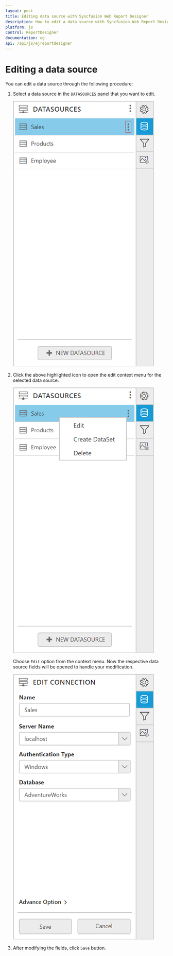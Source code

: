 ```yaml
---
layout: post
title: Editing data source with Syncfusion Web Report Designer
description: How to edit a data source with Syncfusion Web Report Designer
platform: js
control: ReportDesigner
documentation: ug
api: /api/js/ejreportdesigner
---
```


# Editing a data source

You can edit a data source through the following procedure:

1. Select a data source in the `DATASOURCES` panel that you want to edit.

   ![](Edit-Datasource-Images/Editing-Datasource.png)

2. Click the above highlighted icon to open the edit context menu for the selected data source.

   ![](Edit-Datasource-Images/Edit-Context.png)

   Choose `Edit` option from the context menu. Now the respective data source fields will be opened to handle your modification.

   ![](Edit-Datasource-Images/Edit-Window.png)

3. After modifying the fields, click `Save` button.
